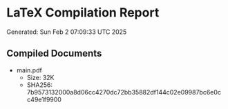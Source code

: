 # LaTeX Compilation Report
Generated: Sun Feb  2 07:09:33 UTC 2025
## Compiled Documents
- main.pdf
  - Size: 32K
  - SHA256: 7b9573132000a8d06cc4270dc72bb35882df144c02e09987bc6e0cc49e1f9900
